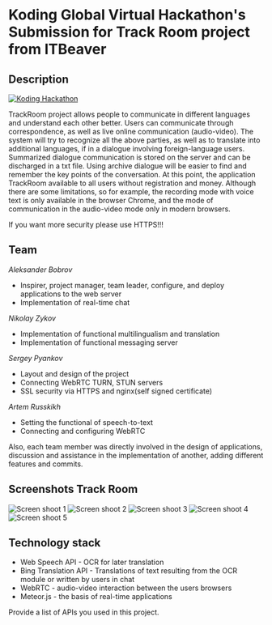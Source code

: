 # Koding Global Virtual Hackathon's Submission for Track Room project from ITBeaver

## Description

[![Koding Hackathon](http://memoris.koding.io/images/badge.png "Koding Hackathon")](https://koding.com/Hackathon)

TrackRoom project allows people to communicate in different languages and understand each other better. Users can communicate through correspondence, as well as live online communication (audio-video). The system will try to recognize all the above parties, as well as to translate into additional languages, if in a dialogue involving foreign-language users. Summarized dialogue communication is stored on the server and can be discharged in a txt file. Using archive dialogue will be easier to find and remember the key points of the conversation. At this point, the application TrackRoom available to all users without registration and money. Although there are some limitations, so for example, the recording mode with voice text is only available in the browser Chrome, and the mode of communication in the audio-video mode only in modern browsers.

If you want more security please use HTTPS!!!

## Team
*Aleksander Bobrov*
- Inspirer, project manager, team leader, configure, and deploy applications to the web server
- Implementation of real-time chat

*Nikolay Zykov*
- Implementation of functional multilingualism and translation
- Implementation of functional messaging server

*Sergey Pyankov*
- Layout and design of the project
- Connecting WebRTC TURN, STUN servers
- SSL security via HTTPS and nginx(self signed certificate)

*Artem Russkikh*
- Setting the functional of speech-to-text
- Connecting and configuring WebRTC

Also, each team member was directly involved in the design of applications, discussion and assistance in the implementation of another, adding different features and commits.

## Screenshots Track Room

![Screen shoot 1](http://memoris.koding.io/images/screenshot1.png "Koding")
![Screen shoot 2](http://memoris.koding.io/images/screenshot2.png "Koding")
![Screen shoot 3](http://memoris.koding.io/images/screenshot3.png "Koding")
![Screen shoot 4](http://memoris.koding.io/images/screenshot4.png "Koding")
![Screen shoot 5](http://memoris.koding.io/images/screenshot5.png "Koding")

## Technology stack
 - Web Speech API - OCR for later translation
- Bing Translation API - Translations of text resulting from the OCR module or written by users in chat
- WebRTC - audio-video interaction between the users browsers
- Meteor.js - the basis of real-time applications

Provide a list of APIs you used in this project.

